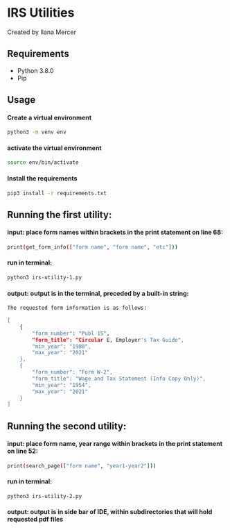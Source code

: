 # **IRS Utilities**

Created by Ilana Mercer


## **Requirements**
* Python 3.8.0
* Pip


## **Usage**

#### Create a virtual environment
``` bash
python3 -m venv env
```
#### activate the virtual environment
``` bash
source env/bin/activate
```
#### Install the requirements
```bash
pip3 install -r requirements.txt
```


## **Running the first utility:**
#### **input:** place form names within brackets in the print statement on line 68:
```bash
print(get_form_info(["form name", "form name", "etc"]))
```

#### run in terminal:
```bash
python3 irs-utility-1.py
```

#### **output:** output is in the terminal, preceded by a built-in string:
```bash
The requested form information is as follows:

[
    {
        "form_number": "Publ 15",
        "form_title": "Circular E, Employer's Tax Guide",
        "min_year": "1988",
        "max_year": "2021"
    },
    {
        "form_number": "Form W-2",
        "form_title": "Wage and Tax Statement (Info Copy Only)",
        "min_year": "1954",
        "max_year": "2021"
    }
]
```


## **Running the second utility:**
#### **input:** place form name, year range within brackets in the print statement on line 52:
```bash
print(search_page(["form name", "year1-year2"]))
```

#### run in terminal:
```bash
python3 irs-utility-2.py
```

#### **output:** output is in side bar of IDE, within subdirectories that will hold requested pdf files
